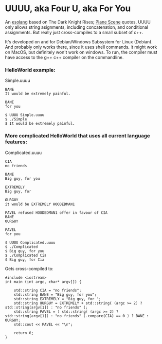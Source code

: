 # UUUU, aka Four U, aka For You

An [esolang] based on The Dark Knight Rises; [Plane Scene] quotes.
UUUU only allows string asignments, including concatenation, and conditional assignments.
But really just cross-compiles to a small subset of c++.

It's developed on and for Debian/Windows Subsystem for Linux (Debian).
And probably only works there, since it uses shell commands.
It might work on MacOS, but definitely won't work on windows.
To run, the compiler must have access to the g++ c++ compiler on the commandline.

### HelloWorld example:
Simple.uuuu
```
BANE
It would be extremely painful.

BANE
for you
```
```
$ UUUU Simple.uuuu
$ ./Simple
$ It would be extremely painful.
```


### More complicated HelloWorld that uses all current language features:
Complicated.uuuu
```
CIA
no friends

BANE
Big guy, for you

EXTREMELY
Big guy, for 

OURGUY
it would be EXTREMELY HOODEDMAN1

PAVEL refused HOODEDMAN1 offer in favour of CIA
BANE
OURGUY

PAVEL
for you
```

```
$ UUUU Complicated.uuuu
$ ./Complicated
$ Big guy, for you
$ ./Complicated Cia
$ Big guy, for Cia
```

Gets cross-compiled to:
```
#include <iostream>
int main (int argc, char* argv[]) {

    std::string CIA = "no friends";
    std::string BANE = "Big guy, for you";
    std::string EXTREMELY = "Big guy, for ";
    std::string OURGUY = EXTREMELY + std::string( (argc >= 2) ? std::string(argv[1]) : "no friends" );
    std::string PAVEL = ( std::string( (argc >= 2) ? std::string(argv[1]) : "no friends" ).compare(CIA) == 0 ) ? BANE : OURGUY;
    std::cout << PAVEL << "\n";

    return 0;
}
```

[esolang]: https://esolangs.org/wiki/Esoteric_programming_language
[Plane Scene]: https://www.youtube.com/watch?v=arty9MuqEg0
